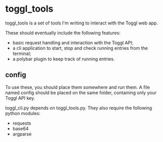 # toggl_tools

toggl_tools is a set of tools I'm writing to interact with the Toggl web app.

These should eventually include the following features:
* basic request handling and interaction with the Toggl API;
* a cli application to start, stop and check running entries from the terminal;
* a polybar plugin to keep track of running entries.

## config
To use these, you should place them somewhere and run them. A file named config should be placed on the same folder, containing only your Toggl API key.

toggl_cli.py depends on toggl_tools.py. They also require the following python modules:
* requests
* base64
* argparse